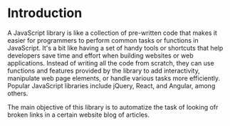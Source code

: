 # Introduction

A JavaScript library is like a collection of pre-written code that makes it easier for programmers to perform common tasks or functions in JavaScript. It's a bit like having a set of handy tools or shortcuts that help developers save time and effort when building websites or web applications. Instead of writing all the code from scratch, they can use functions and features provided by the library to add interactivity, manipulate web page elements, or handle various tasks more efficiently. Popular JavaScript libraries include jQuery, React, and Angular, among others.

The main objective of this library is to automatize the task of looking ofr broken links in a certain website blog of articles.